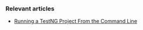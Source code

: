 ### Relevant articles

- [Running a TestNG Project From the Command Line](https://www.baeldung.com/testng-run-command-line)
